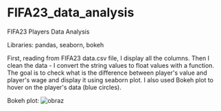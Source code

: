 # FIFA23_data_analysis
FIFA23 Players Data Analysis

Libraries: pandas, seaborn, bokeh

First, reading from FIFA23 data.csv file, I display all the columns. Then I clean the data - I convert the string values to float values with a function.
The goal is to check what is the difference between player's value and player's wage and display it using seaborn plot. I also used Bokeh plot to hover on the player's data (blue circles).

Bokeh plot:
![obraz](https://github.com/macwesolowski/FIFA23_data_analysis/assets/118659024/588e00ce-d29e-4a96-b898-2edd06c925e3)
